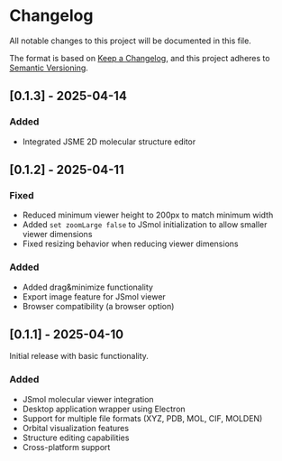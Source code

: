 # Changelog

All notable changes to this project will be documented in this file.

The format is based on [Keep a Changelog](https://keepachangelog.com/en/1.0.0/),
and this project adheres to [Semantic Versioning](https://semver.org/spec/v2.0.0.html).

## [0.1.3] - 2025-04-14

### Added
- Integrated JSME 2D molecular structure editor

## [0.1.2] - 2025-04-11

### Fixed
- Reduced minimum viewer height to 200px to match minimum width
- Added `set zoomLarge false` to JSmol initialization to allow smaller viewer dimensions
- Fixed resizing behavior when reducing viewer dimensions

### Added
- Added drag&minimize functionality
- Export image feature for JSmol viewer
- Browser compatibility (a browser option)

## [0.1.1] - 2025-04-10

Initial release with basic functionality.

### Added
- JSmol molecular viewer integration
- Desktop application wrapper using Electron
- Support for multiple file formats (XYZ, PDB, MOL, CIF, MOLDEN)
- Orbital visualization features
- Structure editing capabilities
- Cross-platform support
